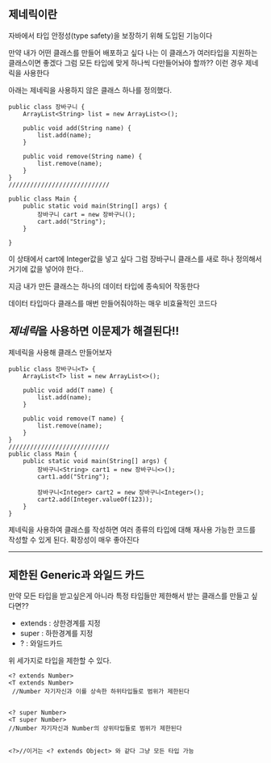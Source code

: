 ## 제네릭이란
자바에서 타입 안정성(type safety)을 보장하기 위해 도입된 기능이다 

만약 내가 어떤 클래스를 만들어 배포하고 싶다 나는 이 클래스가 여러타입을 지원하는 클래스이면 좋겠다 그럼 모든 타입에 맞게 하나씩 다만들어놔야 할까?? 이런 경우 제네릭을 사용한다



아래는 제네릭을 사용하지 않은 클래스 하나를 정의했다.
```
public class 장바구니 {
	ArrayList<String> list = new ArrayList<>();
	
	public void add(String name) {
		list.add(name);
	}
	
	public void remove(String name) {
		list.remove(name);
	}
}
////////////////////////////

public class Main {
	public static void main(String[] args) {
		장바구니 cart = new 장바구니();
		cart.add("String");
	}

}
```
이 상태에서 cart에 Integer값을 넣고 싶다 그럼 장바구니 클래스를 새로 하나 정의해서 거기에 값을 넣어야 한다..

지금 내가 만든 클래스는 하나의 데이터 타입에 종속되어 작동한다

데이터 타입마다 클래스를 매번 만들어줘야하는 매우 비효율적인 코드다

## ***제네릭***을 사용하면 이문제가 해결된다!!

제네릭을 사용해 클래스 만들어보자
```
public class 장바구니<T> {
	ArrayList<T> list = new ArrayList<>();
	
	public void add(T name) {
		list.add(name);
	}
	
	public void remove(T name) {
		list.remove(name);
	}
}
////////////////////////////
public class Main {
	public static void main(String[] args) {
		장바구니<String> cart1 = new 장바구니<>();
		cart1.add("String");
		
		장바구니<Integer> cart2 = new 장바구니<Integer>();
		cart2.add(Integer.valueOf(123));
	}
}
```
제네릭을 사용하여 클래스를 작성하면 여러 종류의 타입에 대해 재사용 가능한 코드를 작성할 수 있게 된다. 확장성이 매우 좋아진다
***

## 제한된 Generic과 와일드 카드

만약 모든 타입을 받고싶은게 아니라 특정 타입들만 제한해서 받는 클래스를 만들고 싶다면??

* extends : 상한경계를 지정
* super : 하한경계를 지정
* ? : 와일드카드

위 세가지로 타입을 제한할 수 있다.

```
<? extends Number>
<T extends Number>
 //Number 자기자신과 이를 상속한 하위타입들로 범위가 제한된다


<? super Number>
<T super Number>
//Number 자기자신과 Number의 상위타입들로 범위가 제한된다


<?>//이거는 <? extends Object> 와 같다 그냥 모든 타입 가능 
```